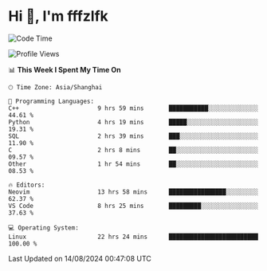 # Hi 👋, I'm fffzlfk

<!--START_SECTION:waka-->
![Code Time](http://img.shields.io/badge/Code%20Time-900%20hrs%204%20mins-blue)

![Profile Views](http://img.shields.io/badge/Profile%20Views-0-blue)

📊 **This Week I Spent My Time On** 

```text
🕑︎ Time Zone: Asia/Shanghai

💬 Programming Languages: 
C++                      9 hrs 59 mins       ███████████░░░░░░░░░░░░░░   44.61 % 
Python                   4 hrs 19 mins       █████░░░░░░░░░░░░░░░░░░░░   19.31 % 
SQL                      2 hrs 39 mins       ███░░░░░░░░░░░░░░░░░░░░░░   11.90 % 
C                        2 hrs 8 mins        ██░░░░░░░░░░░░░░░░░░░░░░░   09.57 % 
Other                    1 hr 54 mins        ██░░░░░░░░░░░░░░░░░░░░░░░   08.53 % 

🔥 Editors: 
Neovim                   13 hrs 58 mins      ████████████████░░░░░░░░░   62.37 % 
VS Code                  8 hrs 25 mins       █████████░░░░░░░░░░░░░░░░   37.63 % 

💻 Operating System: 
Linux                    22 hrs 24 mins      █████████████████████████   100.00 % 
```


 Last Updated on 14/08/2024 00:47:08 UTC
<!--END_SECTION:waka-->
